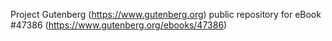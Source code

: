 Project Gutenberg (https://www.gutenberg.org) public repository for eBook #47386 (https://www.gutenberg.org/ebooks/47386)
